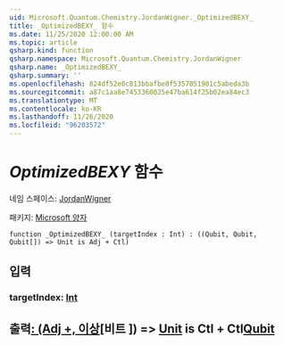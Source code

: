 ```yaml
---
uid: Microsoft.Quantum.Chemistry.JordanWigner._OptimizedBEXY_
title: _OptimizedBEXY_ 함수
ms.date: 11/25/2020 12:00:00 AM
ms.topic: article
qsharp.kind: function
qsharp.namespace: Microsoft.Quantum.Chemistry.JordanWigner
qsharp.name: _OptimizedBEXY_
qsharp.summary: ''
ms.openlocfilehash: 824df52e0c813bbafbe8f5357051901c5abeda3b
ms.sourcegitcommit: a87c1aa8e7453360025e47ba614f25b02ea84ec3
ms.translationtype: MT
ms.contentlocale: ko-KR
ms.lasthandoff: 11/26/2020
ms.locfileid: "96203572"
---
```

# <a name="_optimizedbexy_-function"></a>_OptimizedBEXY_ 함수

네임 스페이스: [JordanWigner](xref:Microsoft.Quantum.Chemistry.JordanWigner)

패키지: [Microsoft 양자](https://nuget.org/packages/Microsoft.Quantum.Chemistry)




```qsharp
function _OptimizedBEXY_ (targetIndex : Int) : ((Qubit, Qubit, Qubit[]) => Unit is Adj + Ctl)
```


## <a name="input"></a>입력

### <a name="targetindex--int"></a>targetIndex: [Int](xref:microsoft.quantum.lang-ref.int)





## <a name="output--qubitqubitqubit--unit--is-adj--ctl"></a>출력[: (Adj +, 이상](xref:microsoft.quantum.lang-ref.qubit)[비트 [](xref:microsoft.quantum.lang-ref.qubit)]) => [Unit](xref:microsoft.quantum.lang-ref.unit) is Ctl + Ctl[Qubit](xref:microsoft.quantum.lang-ref.qubit)

